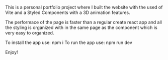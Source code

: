 This is a personal portfolio project where I built the website with the used of Vite and a Styled Components with a 3D animation features.

The performace of the page is faster than a regular create react app and all the styling is organized with in the same page as the component which is very easy to organized.

To install the app use: npm i
To run the app use: npm run dev

Enjoy!
